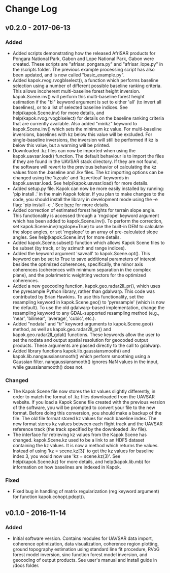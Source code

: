 # Change Log


## v0.2.0 - 2017-06-13
### Added
- Added scripts demonstrating how the released AfriSAR products for Pongara National Park, Gabon and Lope National Park, Gabon were created.  These scripts are "afrisar_pongara.py" and "afrisar_lope.py" in the /scripts folder.  The previous example processing script has also been updated, and is now called "basic_example.py".
- Added kapok.rvog.rvogblselect(), a function which performs baseline selection using a number of different possible baseline ranking criteria.  This allows incoherent multi-baseline forest height inversion.  kapok.Scene.inv() will perform this multi-baseline forest height estimation if the "bl" keyword argument is set to either 'all' (to invert all baselines), or to a list of selected baseline indices.  See help(kapok.Scene.inv) for more details, and help(kapok.rvog.rvogblselect) for details on the baseline ranking criteria that are currently available.  Also added "minkz" keyword to kapok.Scene.inv() which sets the minimum kz value.  For multi-baseline inversions, baselines with kz below this value will be excluded.  For single-baseline inversions, the inversion will still be performed if kz is below this value, but a warning will be printed.
- Downloaded .kz files can now be imported when using the kapok.uavsar.load() function.  The default behaviour is to import the files if they are found in the UAVSAR stack directory.  If they are not found, the software will revert to the previous behavior of calculating the kz values from the .baseline and .lkv files.  The kz importing options can be changed using the 'kzcalc' and 'kzvertical' keywords in kapok.uavsar.load.  See help(kapok.uavsar.load) for more details.
- Added setup.py file.  Kapok can now be more easily installed by running: 'pip install .' in the main Kapok folder.  If you plan to make changes to the code, you should install the library in development mode using the -e flag: 'pip install -e .'  See [here](https://packaging.python.org/installing/#installing-from-a-local-src-tree) for more details.
- Added correction of estimated forest heights for terrain slope angle.  This functionality is accessed through a 'rngslope' keyword argument which has been added to kapok.Scene.inv().  To perform the correction, set kapok.Scene.inv(rngslope=True) to use the built-in DEM to calculate the slope angles, or set 'rngslope' to an array of pre-calculated slope angles.  See help(kapok.Scene.inv) for more details.
- Added kapok.Scene.subset() function which allows Kapok Scene files to be subset (by track, or by azimuth and range indices).
- Added the keyword argument 'saveall' to kapok.Scene.opt().  This keyword can be set to True to save additional parameters of interest besides the optimized coherences, specifically, the minor axis coherences (coherences with minimum separation in the complex plane), and the polarimetric weighting vectors for the optimized coherences.
- Added a new geocoding function, kapok.geo.radar2ll_pr(), which uses the pyresample Python library, rather than gdalwarp.  This code was contributed by Brian Hawkins.  To use this functionality, set the resampling keyword in kapok.Scene.geo() to 'pyresample' (which is now the default).  To use the old gdalwarp-based implementation, change the resampling keyword to any GDAL-supported resampling method (e.g., 'near', 'bilinear', 'average', 'cubic', etc.).
- Added "nodata" and "tr" keyword arguments to kapok.Scene.geo() method, as well as kapok.geo.radar2ll_pr() and kapok.geo.radar2ll_gdal() functions.  These keywords allow the user to set the nodata and output spatial resolution for geocoded output products.  These arguments are passed directly to the call to gdalwarp.
- Added library functions kapok.lib.gaussiansmooth() and kapok.lib.nangaussiansmooth() which perform smoothing using a Gaussian filter.  nangaussiansmooth() ignores NaN values in the input, while gaussiansmooth() does not.

### Changed
- The Kapok Scene file now stores the kz values slightly differently, in order to match the format of .kz files downloaded from the UAVSAR website.  If you load a Kapok Scene file created with the previous version of the software, you will be prompted to convert your file to the new format.  Before doing this conversion, you should make a backup of the file.  The old file format stored kz values for each baseline index.  The new format stores kz values between each flight track and the UAVSAR reference track (the track specified by the downloaded .lkv file).
- The interface for retrieving kz values from the Kapok Scene has changed.  kapok.Scene.kz used to be a link to an HDF5 dataset containing the kz values.  It is now a method which returns the values.  Instead of using 'kz = scene.kz[3]' to get the kz values for baseline index 3, you would now use 'kz = scene.kz(3)'.  See help(kapok.Scene.kz) for more details, and help(kapok.lib.mb) for information on how baselines are indexed in Kapok.

### Fixed
- Fixed bug in handling of matrix regularization (reg keyword argument) for function kapok.cohopt.pdopt().


## v0.1.0 - 2016-11-14
### Added
- Initial software version.  Contains modules for UAVSAR data import, coherence optimization, data visualization, coherence region plotting, ground topography estimation using standard line fit procedure, RVoG forest model inversion, sinc function forest model inversion, and geocoding of output products.  See user's manual and install guide in /docs folder.